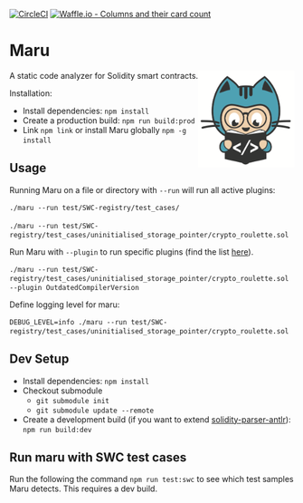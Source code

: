 [![CircleCI](https://circleci.com/gh/thec00n/maru/tree/master.svg?style=svg&circle-token=842b09eb6f78f1b2c42b18e3e7d354d2264de3ae)](https://circleci.com/gh/thec00n/maru/tree/master)
[![Waffle.io - Columns and their card count](https://badge.waffle.io/b9e80431029c41302ed88254bb7b9633.svg?columns=all)](https://waffle.io/thec00n/maru)

# Maru 


<img height="170px" Hspace="0" Vspace="0" align="right" src="static/maru.png"/> 

A static code analyzer for Solidity smart contracts. 

Installation:
* Install dependencies: `npm install` 
* Create a production build: `npm run build:prod` 
* Link `npm link` or install Maru globally `npm -g install`

    
## Usage

Running Maru on a file or directory with `--run` will run all active plugins:

```
./maru --run test/SWC-registry/test_cases/

./maru --run test/SWC-registry/test_cases/uninitialised_storage_pointer/crypto_roulette.sol 
```

Run Maru with `--plugin` to run specific plugins (find the list [here](https://github.com/thec00n/maru/blob/master/config/config.json)). 

```
./maru --run test/SWC-registry/test_cases/uninitialised_storage_pointer/crypto_roulette.sol --plugin OutdatedCompilerVersion
```

Define logging level for maru:
```
DEBUG_LEVEL=info ./maru --run test/SWC-registry/test_cases/uninitialised_storage_pointer/crypto_roulette.sol

```

## Dev Setup
* Install dependencies: `npm install` 
* Checkout submodule
  - `git submodule init`
  - `git submodule update --remote`
* Create a development build (if you want to extend [solidity-parser-antlr](https://github.com/thec00n/solidity-parser-antlr)): `npm run build:dev` 

## Run maru with SWC test cases 

Run the following the command `npm run test:swc` to see which test samples Maru detects. This requires a dev build. 
